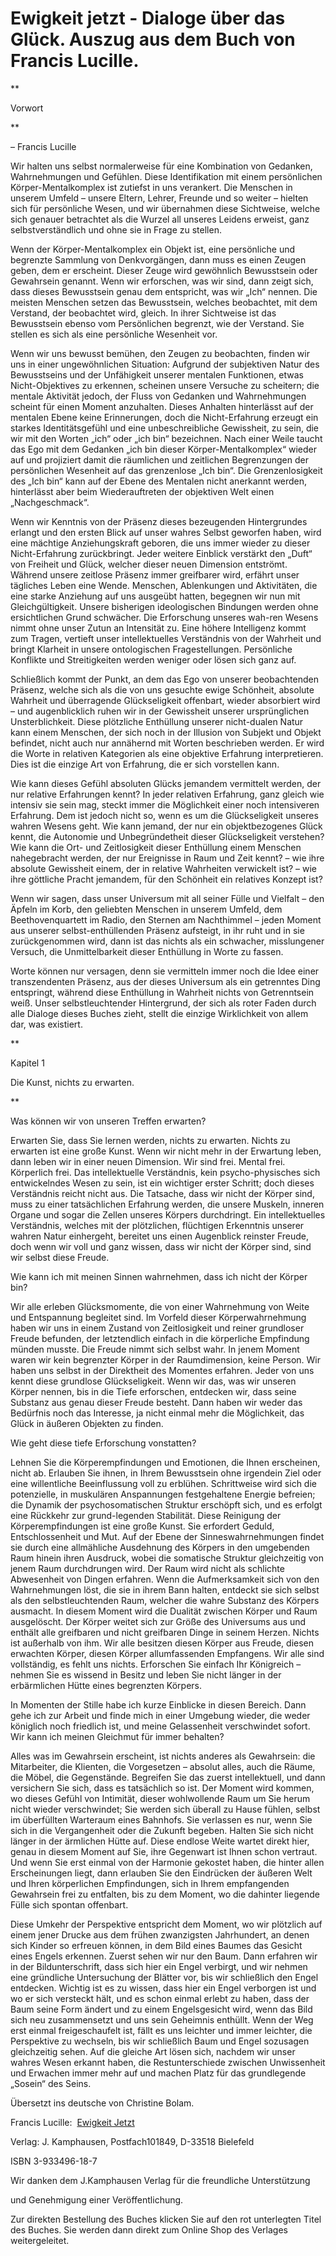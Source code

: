 # Ewigkeit jetzt - Dialoge über das Glück. Auszug aus dem Buch von Francis Lucille.

**

Vorwort

**

 &ndash; Francis Lucille  

Wir halten uns selbst normalerweise f&uuml;r eine Kombination von Gedanken, Wahrnehmungen und Gef&uuml;hlen. Diese Identifikation mit einem pers&ouml;nlichen K&ouml;rper-Mentalkomplex ist zutiefst in uns verankert. Die Menschen in unserem Umfeld &ndash; unsere Eltern, Lehrer, Freunde und so weiter &ndash; hielten sich f&uuml;r pers&ouml;nliche Wesen, und wir &uuml;bernahmen diese Sichtweise, welche sich genauer betrachtet als die Wurzel all unseres Leidens erweist, ganz selbstverst&auml;ndlich und ohne sie in Frage zu stellen.  

Wenn der K&ouml;rper-Mentalkomplex ein Objekt ist, eine pers&ouml;nliche und begrenzte Sammlung von Denkvorg&auml;ngen, dann muss es einen Zeugen geben, dem er erscheint. Dieser Zeuge wird gew&ouml;hnlich Bewusstsein oder Gewahrsein genannt. Wenn wir erforschen, was wir sind, dann zeigt sich, dass dieses Bewusstsein genau dem entspricht, was wir &bdquo;Ich&ldquo; nennen. Die meisten Menschen setzen das Bewusstsein, welches beobachtet, mit dem Verstand, der beobachtet wird, gleich. In ihrer Sichtweise ist das Bewusstsein ebenso vom Pers&ouml;nlichen begrenzt, wie der Verstand. Sie stellen es sich als eine pers&ouml;nliche Wesenheit vor.  

Wenn wir uns bewusst bem&uuml;hen, den Zeugen zu beobachten, finden wir uns in einer ungew&ouml;hnlichen Situation: Aufgrund der subjektiven Natur des Bewusstseins und der Unf&auml;higkeit unserer mentalen Funktionen, etwas Nicht-Objektives zu erkennen, scheinen unsere Versuche zu scheitern; die mentale Aktivit&auml;t jedoch, der Fluss von Gedanken und Wahrnehmungen scheint f&uuml;r einen Moment anzuhalten. Dieses Anhalten hinterl&auml;sst auf der mentalen Ebene keine Erinnerungen, doch die Nicht-Erfahrung erzeugt ein starkes Identit&auml;tsgef&uuml;hl und eine unbeschreibliche Gewissheit, zu sein, die wir mit den Worten &bdquo;ich&ldquo; oder &bdquo;ich bin&ldquo; bezeichnen. Nach einer Weile taucht das Ego mit dem Gedanken &bdquo;ich bin dieser K&ouml;rper-Mentalkomplex&ldquo; wieder auf und projiziert damit die r&auml;umlichen und zeitlichen Begrenzungen der pers&ouml;nlichen Wesenheit auf das grenzenlose &bdquo;Ich bin&ldquo;. Die Grenzenlosigkeit des &bdquo;Ich bin&ldquo; kann auf der Ebene des Mentalen nicht anerkannt werden, hinterl&auml;sst aber beim Wiederauftreten der objektiven Welt einen &bdquo;Nachgeschmack&ldquo;.  

Wenn wir Kenntnis von der Pr&auml;senz dieses bezeugenden Hintergrundes erlangt und den ersten Blick auf unser wahres Selbst geworfen haben, wird eine m&auml;chtige Anziehungskraft geboren, die uns immer wieder zu dieser Nicht-Erfahrung zur&uuml;ckbringt. Jeder weitere Einblick verst&auml;rkt den &bdquo;Duft&ldquo; von Freiheit und Gl&uuml;ck, welcher dieser neuen Dimension entstr&ouml;mt. W&auml;hrend unsere zeitlose Pr&auml;senz immer greifbarer wird, erf&auml;hrt unser t&auml;gliches Leben eine Wende. Menschen, Ablenkungen und Aktivit&auml;ten, die eine starke Anziehung auf uns ausge&uuml;bt hatten, begegnen wir nun mit Gleichg&uuml;ltigkeit. Unsere bisherigen ideologischen Bindungen werden ohne ersichtlichen Grund schw&auml;cher. Die Erforschung unseres wah-ren Wesens nimmt ohne unser Zutun an Intensit&auml;t zu. Eine h&ouml;here Intelligenz kommt zum Tragen, vertieft unser intellektuelles Verst&auml;ndnis von der Wahrheit und bringt Klarheit in unsere ontologischen Fragestellungen. Pers&ouml;nliche Konflikte und Streitigkeiten werden weniger oder l&ouml;sen sich ganz auf.  

Schlie&szlig;lich kommt der Punkt, an dem das Ego von unserer beobachtenden Pr&auml;senz, welche sich als die von uns gesuchte ewige Sch&ouml;nheit, absolute Wahrheit und &uuml;berragende Gl&uuml;ckseligkeit offenbart, wieder absorbiert wird &ndash; und augenblicklich ruhen wir in der Gewissheit unserer urspr&uuml;nglichen Unsterblichkeit. Diese pl&ouml;tzliche Enth&uuml;llung unserer nicht-dualen Natur kann einem Menschen, der sich noch in der Illusion von Subjekt und Objekt befindet, nicht auch nur ann&auml;hernd mit Worten beschrieben werden. Er wird die Worte in relativen Kategorien als eine objektive Erfahrung interpretieren. Dies ist die einzige Art von Erfahrung, die er sich vorstellen kann.  

Wie kann dieses Gef&uuml;hl absoluten Gl&uuml;cks jemandem vermittelt werden, der nur relative Erfahrungen kennt? In jeder relativen Erfahrung, ganz gleich wie intensiv sie sein mag, steckt immer die M&ouml;glichkeit einer noch intensiveren Erfahrung. Dem ist jedoch nicht so, wenn es um die Gl&uuml;ckseligkeit unseres wahren Wesens geht. Wie kann jemand, der nur ein objektbezogenes Gl&uuml;ck kennt, die Autonomie und Unbegr&uuml;ndetheit dieser Gl&uuml;ckseligkeit verstehen? Wie kann die Ort- und Zeitlosigkeit dieser Enth&uuml;llung einem Menschen nahegebracht werden, der nur Ereignisse in Raum und Zeit kennt? &ndash; wie ihre absolute Gewissheit einem, der in relative Wahrheiten verwickelt ist? &ndash; wie ihre g&ouml;ttliche Pracht jemandem, f&uuml;r den Sch&ouml;nheit ein relatives Konzept ist?  

Wenn wir sagen, dass unser Universum mit all seiner F&uuml;lle und Vielfalt &ndash; den &Auml;pfeln im Korb, den geliebten Menschen in unserem Umfeld, dem Beethovenquartett im Radio, den Sternen am Nachthimmel &ndash; jeden Moment aus unserer selbst-enth&uuml;llenden Pr&auml;senz aufsteigt, in ihr ruht und in sie zur&uuml;ckgenommen wird, dann ist das nichts als ein schwacher, misslungener Versuch, die Unmittelbarkeit dieser Enth&uuml;llung in Worte zu fassen.  

Worte k&ouml;nnen nur versagen, denn sie vermitteln immer noch die Idee einer transzendenten Pr&auml;senz, aus der dieses Universum als ein getrenntes Ding entspringt, w&auml;hrend diese Enth&uuml;llung in Wahrheit nichts von Getrenntsein wei&szlig;. Unser selbstleuchtender Hintergrund, der sich als roter Faden durch alle Dialoge dieses Buches zieht, stellt die einzige Wirklichkeit von allem dar, was existiert.  

**

Kapitel 1  

Die Kunst, nichts zu erwarten.

**

  

Was k&ouml;nnen wir von unseren Treffen erwarten?

  

Erwarten Sie, dass Sie lernen werden, nichts zu erwarten. Nichts zu erwarten ist eine gro&szlig;e Kunst. Wenn wir nicht mehr in der Erwartung leben, dann leben wir in einer neuen Dimension. Wir sind frei. Mental frei. K&ouml;rperlich frei. Das intellektuelle Verst&auml;ndnis, kein psycho-physisches sich entwickelndes Wesen zu sein, ist ein wichtiger erster Schritt; doch dieses Verst&auml;ndnis reicht nicht aus. Die Tatsache, dass wir nicht der K&ouml;rper sind, muss zu einer tats&auml;chlichen Erfahrung werden, die unsere Muskeln, inneren Organe und sogar die Zellen unseres K&ouml;rpers durchdringt. Ein intellektuelles Verst&auml;ndnis, welches mit der pl&ouml;tzlichen, fl&uuml;chtigen Erkenntnis unserer wahren Natur einhergeht, bereitet uns einen Augenblick reinster Freude, doch wenn wir voll und ganz wissen, dass wir nicht der K&ouml;rper sind, sind wir selbst diese Freude.  

Wie kann ich mit meinen Sinnen wahrnehmen, dass ich nicht der K&ouml;rper bin?  

Wir alle erleben Gl&uuml;cksmomente, die von einer Wahrnehmung von Weite und Entspannung begleitet sind. Im Vorfeld dieser K&ouml;rperwahrnehmung haben wir uns in einem Zustand von Zeitlosigkeit und reiner grundloser Freude befunden, der letztendlich einfach in die k&ouml;rperliche Empfindung m&uuml;nden musste. Die Freude nimmt sich selbst wahr. In jenem Moment waren wir kein begrenzter K&ouml;rper in der Raumdimension, keine Person. Wir haben uns selbst in der Direktheit des Momentes erfahren. Jeder von uns kennt diese grundlose Gl&uuml;ckseligkeit. Wenn wir das, was wir unseren K&ouml;rper nennen, bis in die Tiefe erforschen, entdecken wir, dass seine Substanz aus genau dieser Freude besteht. Dann haben wir weder das Bed&uuml;rfnis noch das Interesse, ja nicht einmal mehr die M&ouml;glichkeit, das Gl&uuml;ck in &auml;u&szlig;eren Objekten zu finden.  

Wie geht diese tiefe Erforschung vonstatten?

  

Lehnen Sie die K&ouml;rperempfindungen und Emotionen, die Ihnen erscheinen, nicht ab. Erlauben Sie ihnen, in Ihrem Bewusstsein ohne irgendein Ziel oder eine willentliche Beeinflussung voll zu erbl&uuml;hen. Schrittweise wird sich die potenzielle, in muskul&auml;ren Anspannungen festgehaltene Energie befreien; die Dynamik der psychosomatischen Struktur ersch&ouml;pft sich, und es erfolgt eine R&uuml;ckkehr zur grund-legenden Stabilit&auml;t. Diese Reinigung der K&ouml;rperempfindungen ist eine gro&szlig;e Kunst. Sie erfordert Geduld, Entschlossenheit und Mut. Auf der Ebene der Sinneswahrnehmungen findet sie durch eine allm&auml;hliche Ausdehnung des K&ouml;rpers in den umgebenden Raum hinein ihren Ausdruck, wobei die somatische Struktur gleichzeitig von jenem Raum durchdrungen wird. Der Raum wird nicht als schlichte Abwesenheit von Dingen erfahren. Wenn die Aufmerksamkeit sich von den Wahrnehmungen l&ouml;st, die sie in ihrem Bann halten, entdeckt sie sich selbst als den selbstleuchtenden Raum, welcher die wahre Substanz des K&ouml;rpers ausmacht. In diesem Moment wird die Dualit&auml;t zwischen K&ouml;rper und Raum ausgel&ouml;scht. Der K&ouml;rper weitet sich zur Gr&ouml;&szlig;e des Universums aus und enth&auml;lt alle greifbaren und nicht greifbaren Dinge in seinem Herzen. Nichts ist au&szlig;erhalb von ihm. Wir alle besitzen diesen K&ouml;rper aus Freude, diesen erwachten K&ouml;rper, diesen K&ouml;rper allumfassenden Empfangens. Wir alle sind vollst&auml;ndig, es fehlt uns nichts. Erforschen Sie einfach Ihr K&ouml;nigreich &ndash; nehmen Sie es wissend in Besitz und leben Sie nicht l&auml;nger in der erb&auml;rmlichen H&uuml;tte eines begrenzten K&ouml;rpers.  

In Momenten der Stille habe ich kurze Einblicke in diesen Bereich. Dann gehe ich zur Arbeit und finde mich in einer Umgebung wieder, die weder k&ouml;niglich noch friedlich ist, und meine Gelassenheit verschwindet sofort. Wir kann ich meinen Gleichmut f&uuml;r immer behalten?

  

Alles was im Gewahrsein erscheint, ist nichts anderes als Gewahrsein: die Mitarbeiter, die Klienten, die Vorgesetzen &ndash; absolut alles, auch die R&auml;ume, die M&ouml;bel, die Gegenst&auml;nde. Begreifen Sie das zuerst intellektuell, und dann versichern Sie sich, dass es tats&auml;chlich so ist. Der Moment wird kommen, wo dieses Gef&uuml;hl von Intimit&auml;t, dieser wohlwollende Raum um Sie herum nicht wieder verschwindet; Sie werden sich &uuml;berall zu Hause f&uuml;hlen, selbst im &uuml;berf&uuml;llten Warteraum eines Bahnhofs. Sie verlassen es nur, wenn Sie sich in die Vergangenheit oder die Zukunft begeben. Halten Sie sich nicht l&auml;nger in der &auml;rmlichen H&uuml;tte auf. Diese endlose Weite wartet direkt hier, genau in diesem Moment auf Sie, ihre Gegenwart ist Ihnen schon vertraut. Und wenn Sie erst einmal von der Harmonie gekostet haben, die hinter allen Erscheinungen liegt, dann erlauben Sie den Eindr&uuml;cken der &auml;u&szlig;eren Welt und Ihren k&ouml;rperlichen Empfindungen, sich in Ihrem empfangenden Gewahrsein frei zu entfalten, bis zu dem Moment, wo die dahinter liegende F&uuml;lle sich spontan offenbart.  

Diese Umkehr der Perspektive entspricht dem Moment, wo wir pl&ouml;tzlich auf einem jener Drucke aus dem fr&uuml;hen zwanzigsten Jahrhundert, an denen sich Kinder so erfreuen k&ouml;nnen, in dem Bild eines Baumes das Gesicht eines Engels erkennen. Zuerst sehen wir nur den Baum. Dann erfahren wir in der Bildunterschrift, dass sich hier ein Engel verbirgt, und wir nehmen eine gr&uuml;ndliche Untersuchung der Bl&auml;tter vor, bis wir schlie&szlig;lich den Engel entdecken. Wichtig ist es zu wissen, dass hier ein Engel verborgen ist und wo er sich versteckt h&auml;lt, und es schon einmal erlebt zu haben, dass der Baum seine Form &auml;ndert und zu einem Engelsgesicht wird, wenn das Bild sich neu zusammensetzt und uns sein Geheimnis enth&uuml;llt. Wenn der Weg erst einmal freigeschaufelt ist, f&auml;llt es uns leichter und immer leichter, die Perspektive zu wechseln, bis wir schlie&szlig;lich Baum und Engel sozusagen gleichzeitig sehen. Auf die gleiche Art l&ouml;sen sich, nachdem wir unser wahres Wesen erkannt haben, die Restunterschiede zwischen Unwissenheit und Erwachen immer mehr auf und machen Platz f&uuml;r das grundlegende &bdquo;Sosein&ldquo; des Seins.  

&Uuml;bersetzt ins deutsche von Christine Bolam.

  

Francis Lucille:&nbsp;
[Ewigkeit Jetzt](http://web.archive.org/web/20100924193702/http://weltinnenraum.de/oxid.php/cl/alist/cnid/spirituelle-tradition-advaita/pgNr/3)&nbsp;
  

Verlag: J. Kamphausen, Postfach101849, D-33518 Bielefeld   

ISBN 3-933496-18-7  

Wir danken dem J.Kamphausen Verlag f&uuml;r die freundliche Unterst&uuml;tzung   

und Genehmigung einer Ver&ouml;ffentlichung.   

Zur direkten Bestellung des Buches klicken Sie auf den rot unterlegten Titel des Buches. Sie werden dann direkt zum Online Shop des Verlages weitergeleitet.  


